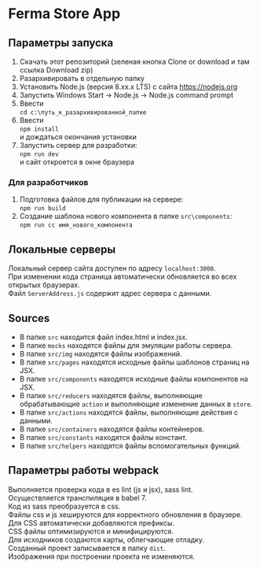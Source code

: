 # Ferma Store App
## Параметры запуска
1. Скачать этот репозиторий (зеленая кнопка Clone or download и там ссылка Download zip)    
1. Разархивировать в отдельную папку  
1. Установить Node.js (версия 8.xx.x LTS) с сайта https://nodejs.org  
1. Запустить Windows Start -> Node.js -> Node.js command prompt  
1. Ввести  
`cd c:\путь_к_разархивированной_папке`  
1. Ввести  
`npm install`  
и дождаться окончания установки  
1. Запустить сервер для разработки:  
`npm run dev`  
и сайт откроется в окне браузера  
### Для разработчиков
1. Подготовка файлов для публикации на сервере:  
`npm run build`
1. Создание шаблона нового компонента в папке `src\components`:  
`npm run cc имя_нового_компонента` 
## Локальные серверы
Локальный сервер сайта доступен по адресу `localhost:3000`.     
При изменении кода страница автоматически обновляется во всех открытых браузерах.  
Файл `ServerAddress.js` содержит адрес сервера с данными.  
## Sources
- В папке `src` находится файл index.html и index.jsx.
- В папке `mocks` находятся файлы для эмуляции работы сервера.  
- В папке `src/img` находятся файлы изображений.
- В папке `src/pages` находятся исходные файлы шаблонов страниц на JSX.
- В папке `src/components` находятся исходные файлы компонентов на JSX.
- В папке `src/reducers` находятся файлы, выполняющие обрабатывающие `action` и выполняющие изменение данных в `store`.
- В папке `src/actions` находятся файлы, выполняющие действия с данными.
- В папке `src/containers` находятся файлы контейнеров.
- В папке `src/constants` находятся файлы констант.
- В папке `src/helpers` находятся файлы вспомогательных функций.
## Параметры работы webpack
Выполняется проверка кода в es lint (js и jsx), sass lint.  
Осуществляется транспиляция в babel 7.    
Код из sass преобразуется в css.  
Файлы css и js хешируются для корректного обновления в браузере.  
Для CSS автоматически добавляются префиксы.  
CSS файлы оптимизируются и минифицируются.  
Для исходников создаются карты, облегчающие отладку.  
Созданный проект записывается в папку `dist`.  
Изображения при построении проекта не изменяются.  